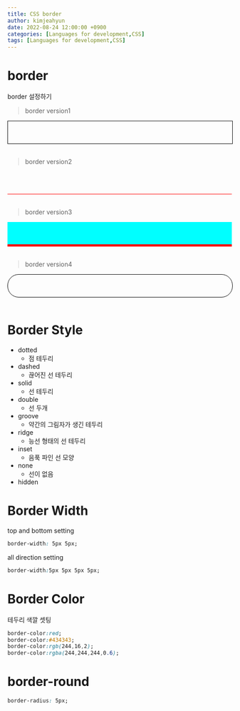 ```yaml
---
title: CSS border
author: kimjeahyun
date: 2022-08-24 12:00:00 +0900
categories: [Languages for development,CSS]
tags: [Languages for development,CSS]
---
```


<style>
    .box{
        width: 100%;
        height: 50px;
    }
    .border-1{
        border:solid 1px black;
    }
    .border-2{
        border-top-width: 0px;
        border-left-width: 0px;
        border-right-width: 0px;
        border-bottom-width: 1px;
        border-color: red;
        border-style: solid;
    }
    .border-3{
        border-top-width: 0px;
        border-left-width: 0px;
        border-right-width: 0px;
        border-bottom-width: 5px;
        border-color: red;
        border-style: solid;
        background-color: aqua;
    }
    .border-4{
        border: 1px solid black;
        border-radius: 25px;    
    }
</style>

# border 

border 설정하기

>border version1

<div class="box border-1"></div>
<br>

>border version2

<div class="box border-2"></div>
<br>

>border version3

<div class="box border-3"></div>
<br>

>border version4

<div class="box border-4"></div>
<br>

# Border Style

-   dotted
    - 점 테두리
-   dashed
    - 끊어진 선 테두리
-   solid
    - 선 테두리
-   double
    - 선 두개
-   groove
    - 약간의 그림자가 생긴 테두리
-   ridge
    - 능선 형태의 선 테두리
-   inset
    - 음푹 파인 선 모양
-   none
    - 선이 없음
-   hidden


# Border Width

top and bottom setting

``` css
border-width: 5px 5px;
```

all direction setting

```css
border-width:5px 5px 5px 5px;
```

# Border Color

테두리 색깔 셋팅

```css
border-color:red;
border-color:#434343;
border-color:rgb(244,16,2);
border-color:rgba(244,244,244,0.6);
```

# border-round

```css
border-radius: 5px;
```